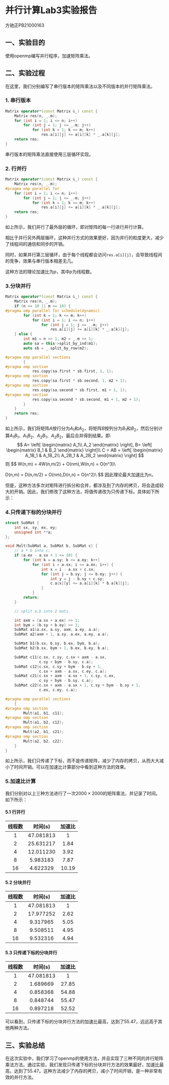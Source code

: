 # 并行计算Lab3实验报告
方驰正PB21000163
## 一、实验目的
使用openmp编写并行程序，加速矩阵乘法。
## 二、实验过程
在这里，我们分别编写了串行版本的矩阵乘法以及不同版本的并行矩阵乘法。

### 1. 串行版本
```c++
Matrix operator*(const Matrix &_) const {
    Matrix res(n, _.m);
    for (int i = 1; i <= n; i++)
        for (int j = 1; j <= _.m; j++)
            for (int k = 1; k <= m; k++)
                res.a[i][j] += a[i][k] * _.a[k][j];
    return res;
}
```
串行版本的矩阵乘法直接使用三层循环实现。
### 2. 行并行
```c++
Matrix operator*(const Matrix &_) const {
    Matrix res(n, _.m);
#pragma omp parallel for
    for (int i = 1; i <= n; i++)
        for (int j = 1; j <= _.m; j++)
            for (int k = 1; k <= m; k++)
                res.a[i][j] += a[i][k] * _.a[k][j];
    return res;
}
```
如上所示，我们并行了最外层的循环，即对矩阵的每一行进行并行计算。

相比于并行另外两层循环，这种并行方式的效果更好，因为并行的粒度更大，减少了线程间的通信和同步的开销。

同时，如果并行第三层循环，由于每个线程都会访问`res.a[i][j]`，会导致线程间的竞争，效果与串行版本相差无几。

这种方法的理论加速比为$p$，其中$p$为线程数。
### 3.分块并行
```c++
Matrix operator*(const Matrix &_) const {
    Matrix res(n, _.m);
    if (n <= 10 || m <= 10) {
#pragma omp parallel for schedule(dynamic)
        for (int k = 1; k <= m; k++)
            for (int i = 1; i <= n; i++)
                for (int j = 1; j <= _.m; j++)
                    res.a[i][j] += a[i][k] * _.a[k][j];
    } else {
        int m1 = n >> 1, m2 = _.m >> 1;
        auto sa = this->split_by_ind(m1);
        auto sb = _.split_by_row(m2);

#pragma omp parallel sections
        {
#pragma omp section
            res.copy(sa.first * sb.first, 1, 1);
#pragma omp section
            res.copy(sa.first * sb.second, 1, m2 + 1);
#pragma omp section
            res.copy(sa.second * sb.first, m1 + 1, 1);
#pragma omp section
            res.copy(sa.second * sb.second, m1 + 1, m2 + 1);
        }
    }
    return res;
}
```
如上所示，我们将矩阵$A$按行分为$A_1$和$A_2$，将矩阵$B$按列分为$B_1$和$B_2$，然后分别计算$A_1B_1$、$A_1B_2$、$A_2B_1$、$A_2B_2$，最后合并得到结果。即:
$$
A=
\left[
\begin{matrix}
A_1\\
A_2
\end{matrix}
\right],
B=
\left[
\begin{matrix}
B_1 & B_2
\end{matrix}
\right]\\
C = AB = \left[
\begin{matrix}
A_1B_1 & A_1B_2\\
A_2B_1 & A_2B_2
\end{matrix}
\right]
$$
则
$$
W(n,m) = 4W(n,m/2) + O(nm),W(n,n) = O(n^3)\\

D(n,m) = D(n,m/2) + O(nm),D(n,n) = O(n^2)\\
$$
因此理论最大加速比为$n$。

但是，这种方法多次对矩阵进行拆分和合并，都涉及到了内存的拷贝，将会造成较大的开销。因此，我们修改了这种方法，将值传递改为只传递下标。具体如下所示：
### 4.只传递下标的分块并行
```c++
struct SubMat {
    int sx, sy, ex, ey;
    unsigned int **a;
};

void Mult(SubMat a, SubMat b, SubMat c) {
    // a * b into c;
    if (a.ex - a.sx + 1 <= 10) {
        for (int k = a.sy; k <= a.ey; k++)
            for (int i = a.sx; i <= a.ex; i++) {
                int x = i - a.sx + c.sx;
                for (int j = b.sy; j <= b.ey; j++) {
                    int y = j - b.sy + c.sy;
                    c.a[x][y] += a.a[i][k] * b.a[k][j];
                }
            }
        return;
    }

    // split a,b into 2 mats.

    int axm = (a.sx + a.ex) >> 1;
    int bym = (b.sy + b.ey) >> 1;
    SubMat a1(a.sx, a.sy, axm, a.ey, a.a);
    SubMat a2(axm + 1, a.sy, a.ex, a.ey, a.a);

    SubMat b1(b.sx, b.sy, b.ex, bym, b.a);
    SubMat b2(b.sx, bym + 1, b.ex, b.ey, b.a);

    SubMat c11(c.sx, c.sy, c.sx + axm - a.sx,
               c.sy + bym - b.sy, c.a);
    SubMat c12(c.sx, c.sy + bym - b.sy + 1,
               c.sx + axm - a.sx, c.ey, c.a);
    SubMat c21(c.sx + axm - a.sx + 1, c.sy, c.ex,
               c.sy + bym - b.sy, c.a);
    SubMat c22(c.sx + axm - a.sx + 1, c.sy + bym - b.sy + 1,
               c.ex, c.ey, c.a);

#pragma omp parallel sections
    {
#pragma omp section
        Mult(a1, b1, c11);
#pragma omp section
        Mult(a1, b2, c12);
#pragma omp section
        Mult(a2, b1, c21);
#pragma omp section
        Mult(a2, b2, c22);
    }
}
```
如上所示，我们只传递了下标，而不是传递矩阵，减少了内存的拷贝，从而大大减小了时间开销。可以在加速比计算部分中看到这种方法的效果。
### 5.加速比计算
我们分别对以上三种方法进行了一次$2000\times 2000$的矩阵乘法，并记录了时间。如下所示：

#### 5.1 行并行
|线程数|时间(s)|加速比|
|:-:|:-:|:-:|
|1|47.081813|1|
|2|25.631217|1.84|
|4|12.011230|3.92|
|8|5.983183|7.87|
|16|4.622329|10.19|

#### 5.2 分块并行
|线程数|时间(s)|加速比|
|:-:|:-:|:-:|
|1|47.081813|1|
|2|17.977252|2.62|
|4|9.317965|5.05|
|8|9.508511|4.95|
|16|9.532316|4.94|

#### 5.3 只传递下标的分块并行

|线程数|时间(s)|加速比|
|:-:|:-:|:-:|
|1|47.081813|1|
|2|1.689669|27.85|
|4|0.858368|54.88|
|8|0.848744|55.47|
|16|0.897218|52.52|

可以看到，只传递下标的分块并行方法的加速比最高，达到了$55.47$，远远高于其他两种方法。

## 三、实验总结
在这次实验中，我们学习了openmp的使用方法，并且实现了三种不同的并行矩阵乘法方法。通过实验，我们发现只传递下标的分块并行方法的效果最好，加速比最高，达到了$55.47$。这种方法减少了内存的拷贝，减小了时间开销，是一种非常有效的并行方法。